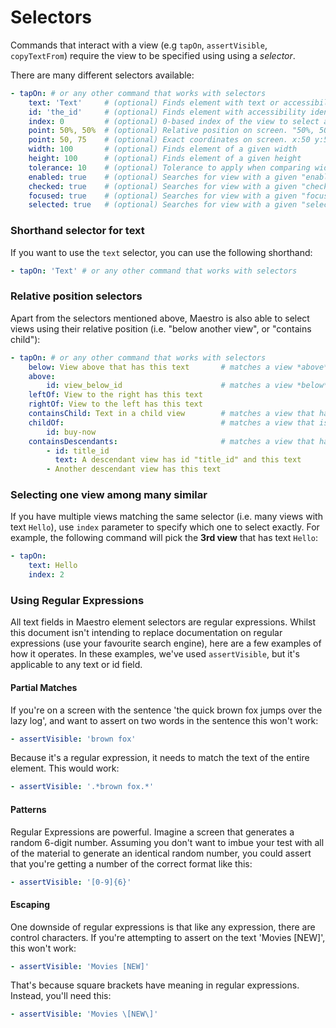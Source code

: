 # Selectors

Commands that interact with a view (e.g `tapOn`, `assertVisible`, `copyTextFrom`) require the view to be specified using using a _selector_.

There are many different selectors available:

```yaml
- tapOn: # or any other command that works with selectors
    text: 'Text'     # (optional) Finds element with text or accessibility text that matches the regular expression
    id: 'the_id'     # (optional) Finds element with accessibility identifier that matches the regular expression
    index: 0         # (optional) 0-based index of the view to select among those that match all other criteria
    point: 50%, 50%  # (optional) Relative position on screen. "50%, 50%" is the middle of screen
    point: 50, 75    # (optional) Exact coordinates on screen. x:50 y:50, in pixels
    width: 100       # (optional) Finds element of a given width
    height: 100      # (optional) Finds element of a given height
    tolerance: 10    # (optional) Tolerance to apply when comparing width and height
    enabled: true    # (optional) Searches for view with a given "enabled" state
    checked: true    # (optional) Searches for view with a given "checked" state
    focused: true    # (optional) Searches for view with a given "focused" state
    selected: true   # (optional) Searches for view with a given "selected" state
```

### Shorthand selector for text

If you want to use the `text` selector, you can use the following shorthand:

```yaml
- tapOn: 'Text' # or any other command that works with selectors
```

### Relative position selectors

Apart from the selectors mentioned above, Maestro is also able to select views using their relative position (i.e. "below another view", or "contains child"):

```yaml
- tapOn: # or any other command that works with selectors
    below: View above that has this text       # matches a view *above* that has the given text
    above:
        id: view_below_id                      # matches a view *below* that has the given id
    leftOf: View to the right has this text
    rightOf: View to the left has this text
    containsChild: Text in a child view        # matches a view that has a *direct* child view with the given text
    childOf:                                   # matches a view that is a child of a view with id "buy-now"
        id: buy-now
    containsDescendants:                       # matches a view that has all the descendant views given below
        - id: title_id
          text: A descendant view has id "title_id" and this text
        - Another descendant view has this text
```

### Selecting one view among many similar

If you have multiple views matching the same selector (i.e. many views with text `Hello`), use `index` parameter to specify which one to select exactly. For example, the following command will pick the **3rd view** that has text `Hello`:

```yaml
- tapOn:
    text: Hello
    index: 2
```

### Using Regular Expressions

All text fields in Maestro element selectors are regular expressions. Whilst this document isn't intending to replace documentation on regular expressions (use your favourite search engine), here are a few examples of how it operates. In these examples, we've used `assertVisible`, but it's applicable to any text or id field.

#### Partial Matches

If you're on a screen with the sentence 'the quick brown fox jumps over the lazy log', and want to assert on two words in the sentence this won't work:

```yaml
- assertVisible: 'brown fox'
```

Because it's a regular expression, it needs to match the text of the entire element. This would work:

```yaml
- assertVisible: '.*brown fox.*'
```

#### Patterns

Regular Expressions are powerful. Imagine a screen that generates a random 6-digit number. Assuming you don't want to imbue your test with all of the material to generate an identical random number, you could assert that you're getting a number of the correct format like this:

```yaml
- assertVisible: '[0-9]{6}'
```

#### Escaping

One downside of regular expressions is that like any expression, there are control characters. If you're attempting to assert on the text 'Movies \[NEW]', this won't work:

```yaml
- assertVisible: 'Movies [NEW]'
```

That's because square brackets have meaning in regular expressions. Instead, you'll need this:

```yaml
- assertVisible: 'Movies \[NEW\]'
```

